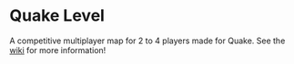 # Quake Level
 
A competitive multiplayer map for 2 to 4 players made for Quake.
See the [wiki](https://github.com/Sivelos1/Quake-Level/wiki) for more information!
